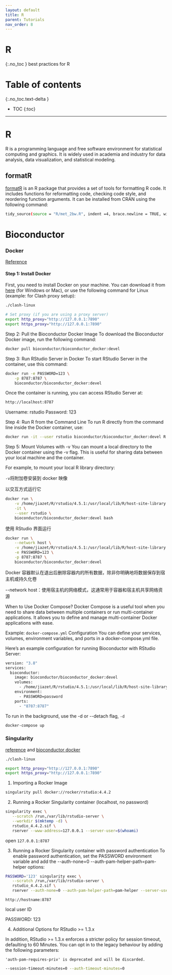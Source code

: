 ```yaml
---
layout: default
title: R
parent: Tutorials
nav_order: 8
---
```



# R
{:.no_toc }
best practices for R

# Table of contents
{:.no_toc.text-delta }

- TOC
{:toc}

---

# R


R is a programming language and free software environment for statistical computing and graphics. It is widely used in academia and industry for data analysis, data visualization, and statistical modeling.



## formatR

[formatR](https://yihui.org/formatr/) is an R package that provides a set of tools for formatting R code. It includes functions for reformatting code, checking code style, and reordering function arguments. It can be installed from CRAN using the following command:



```bash
tidy_source(source = "R/met_2bw.R", indent =4, brace.newline = TRUE, width.cutoff = 50, args.newline = TRUE, file = "./new.R")

```



# Bioconductor

### Docker

[Reference](https://github.com/Bioconductor/bioconductor_docker)

#### Step 1: Install Docker

First, you need to install Docker on your machine. You can download it from [here](https://www.docker.com/products/docker-desktop) (for Windows or Mac), or use the following command for Linux (example: for Clash proxy setup):

```bash
./clash-linux

# Set proxy (if you are using a proxy server)
export http_proxy="http://127.0.0.1:7890"
export https_proxy="http://127.0.0.1:7890"
```


Step 2: Pull the Bioconductor Docker Image
To download the Bioconductor Docker image, run the following command:

```bash
docker pull bioconductor/bioconductor_docker:devel
```

Step 3: Run RStudio Server in Docker
To start RStudio Server in the container, use this command:

```bash
docker run -e PASSWORD=123 \
	-p 8787:8787 \
	bioconductor/bioconductor_docker:devel
```
Once the container is running, you can access RStudio Server at:

```bash
http://localhost:8787
```

Username: rstudio
Password: 123



Step 4: Run R from the Command Line
To run R directly from the command line inside the Docker container, use:


```bash
docker run -it --user rstudio bioconductor/bioconductor_docker:devel R
```

Step 5: Mount Volumes with -v
You can mount a local directory to the Docker container using the -v flag. This is useful for sharing data between your local machine and the container.

For example, to mount your local R library directory:

`-v`将附加卷安装到 docker 映像

以交互方式运行它
```bash
docker run \
    -v /home/jiazet/R/rstudio/4.5.1:/usr/local/lib/R/host-site-library \
    -it \
    --user rstudio \
    bioconductor/bioconductor_docker:devel bash
```

使用 RStudio 界面运行
```bash
docker run \
  	--network host \
	-v /home/jiazet/R/rstudio/4.5.1:/usr/local/lib/R/host-site-library \
  	-e PASSWORD=123 \
  	-p 8787:8787 \
  	bioconductor/bioconductor_docker:devel
```
Docker 容器默认在退出后删除容器内的所有数据，除非你明确地将数据保存到宿主机或持久化卷

--network host：使用宿主机的网络模式，这通常用于容器和宿主机共享网络资源


When to Use Docker Compose?
Docker Compose is a useful tool when you need to share data between multiple containers or run multi-container applications. It allows you to define and manage multi-container Docker applications with ease.

Example: `docker-compose.yml` Configuration
You can define your services, volumes, environment variables, and ports in a docker-compose.yml file.

Here’s an example configuration for running Bioconductor with RStudio Server:

```bash
version: "3.8"
services:
  bioconductor:
    image: bioconductor/bioconductor_docker:devel
    volumes:
      - /home/jiazet/R/rstudio/4.5.1:/usr/local/lib/R/host-site-library
    environment:
      - PASSWORD=password
    ports:
      - "8787:8787"

```

To run in the background, use the -d or --detach flag, `-d`
```bash
docker-compose up
```

### Singularity

[reference](https://rocker-project.org/use/singularity.html) and [bioconductor docker](https://github.com/Bioconductor/bioconductor_docker)

```bash
./clash-linux

export http_proxy="http://127.0.0.1:7890"
export https_proxy="http://127.0.0.1:7890"
```

1. Importing a Rocker Image
```bash
singularity pull docker://rocker/rstudio:4.4.2
```

2. Running a Rocker Singularity container (localhost, no password)

```bash
singularity exec \
   --scratch /run,/var/lib/rstudio-server \
   --workdir $(mktemp -d) \
   rstudio_4.4.2.sif \
   rserver --www-address=127.0.0.1 --server-user=$(whoami)
```

open `127.0.0.1:8787`

3. Running a Rocker Singularity container with password authentication
To enable password authentication, set the PASSWORD environment variable and add the --auth-none=0 --auth-pam-helper-path=pam-helper options:

```bash
PASSWORD='123' singularity exec \
   --scratch /run,/var/lib/rstudio-server \
   rstudio_4.4.2.sif \
   rserver --auth-none=0 --auth-pam-helper-path=pam-helper --server-user=$(whoami)
```

`http://hostname:8787`

local user ID

PASSWORD: 123

4. Additional Options for RStudio >= 1.3.x

In addition, RStudio >= 1.3.x enforces a stricter policy for session timeout, defaulting to 60 Minutes. You can opt in to the legacy behaviour by adding the following parameters:

`'auth-pam-requires-priv' is deprecated and will be discarded.`
```bash
--session-timeout-minutes=0 --auth-timeout-minutes=0
```
